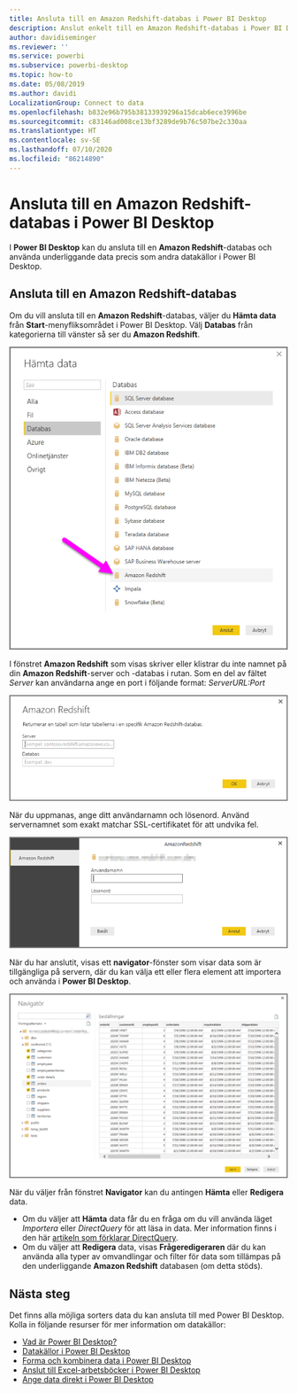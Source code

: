 ```yaml
---
title: Ansluta till en Amazon Redshift-databas i Power BI Desktop
description: Anslut enkelt till en Amazon Redshift-databas i Power BI Desktop
author: davidiseminger
ms.reviewer: ''
ms.service: powerbi
ms.subservice: powerbi-desktop
ms.topic: how-to
ms.date: 05/08/2019
ms.author: davidi
LocalizationGroup: Connect to data
ms.openlocfilehash: b832e96b795b38133939296a15dcab6ece3996be
ms.sourcegitcommit: c83146ad008ce13bf3289de9b76c507be2c330aa
ms.translationtype: HT
ms.contentlocale: sv-SE
ms.lasthandoff: 07/10/2020
ms.locfileid: "86214890"
---
```

# <a name="connect-to-an-amazon-redshift-database-in-power-bi-desktop"></a>Ansluta till en Amazon Redshift-databas i Power BI Desktop
I **Power BI Desktop** kan du ansluta till en **Amazon Redshift**-databas och använda underliggande data precis som andra datakällor i Power BI Desktop.

## <a name="connect-to-an-amazon-redshift-database"></a>Ansluta till en Amazon Redshift-databas
Om du vill ansluta till en **Amazon Redshift**-databas, väljer du **Hämta data** från **Start**-menyfliksområdet i Power BI Desktop. Välj **Databas** från kategorierna till vänster så ser du **Amazon Redshift**.

![Skärmbild av dialogrutan Hämta data med Amazon RedShift-databas valt.](media/desktop-connect-redshift/connect_redshift_3.png)

I fönstret **Amazon Redshift** som visas skriver eller klistrar du inte namnet på din **Amazon Redshift**-server och -databas i rutan. Som en del av fältet *Server* kan användarna ange en port i följande format: *ServerURL:Port*

![Skärmbild av dialogrutan Amazon Redshift med fälten Server och Databas.](media/desktop-connect-redshift/connect_redshift_4.png)

När du uppmanas, ange ditt användarnamn och lösenord. Använd servernamnet som exakt matchar SSL-certifikatet för att undvika fel. 

![Skärmbild av uppmaningen att ange autentiseringsuppgifter för Amazon RedShift med fälten Användarnamn och Lösenord.](media/desktop-connect-redshift/connect_redshift_5.png)

När du har anslutit, visas ett **navigator**-fönster som visar data som är tillgängliga på servern, där du kan välja ett eller flera element att importera och använda i **Power BI Desktop**.

![Skärmbild av dialogrutan Navigator som visar tillgängliga data på servern.](media/desktop-connect-redshift/connect_redshift_6.png)

När du väljer från fönstret **Navigator** kan du antingen **Hämta** eller **Redigera** data.

* Om du väljer att **Hämta** data får du en fråga om du vill använda läget *Importera* eller *DirectQuery* för att läsa in data. Mer information finns i den här [artikeln som förklarar DirectQuery](desktop-use-directquery.md).
* Om du väljer att **Redigera** data, visas **Frågeredigeraren** där du kan använda alla typer av omvandlingar och filter för data som tillämpas på den underliggande **Amazon Redshift** databasen (om detta stöds).

## <a name="next-steps"></a>Nästa steg
Det finns alla möjliga sorters data du kan ansluta till med Power BI Desktop. Kolla in följande resurser för mer information om datakällor:

* [Vad är Power BI Desktop?](../fundamentals/desktop-what-is-desktop.md)
* [Datakällor i Power BI Desktop](desktop-data-sources.md)
* [Forma och kombinera data i Power BI Desktop](desktop-shape-and-combine-data.md)
* [Anslut till Excel-arbetsböcker i Power BI Desktop](desktop-connect-excel.md)   
* [Ange data direkt i Power BI Desktop](desktop-enter-data-directly-into-desktop.md)   
